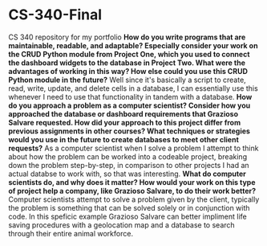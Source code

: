 # CS-340-Final
CS 340 repository for my portfolio 
**How do you write programs that are maintainable, readable, and adaptable? Especially consider your work on the CRUD Python module from Project One, which you used to connect the dashboard widgets to the database in Project Two. What were the advantages of working in this way? How else could you use this CRUD Python module in the future?**
Well since it's basically a script to create, read, write, update, and delete cells in a database, I can essentially use this whenever I need to use that functionality in tandem with a database. 
**How do you approach a problem as a computer scientist? Consider how you approached the database or dashboard requirements that Grazioso Salvare requested. How did your approach to this project differ from previous assignments in other courses? What techniques or strategies would you use in the future to create databases to meet other client requests?**
As a computer scientist when I solve a problem I attempt to think about how the problem can be worked into a codeable project, breaking down the problem step-by-step, in comparison to other projects I had an actual databse to work with, so that was interesting.
**What do computer scientists do, and why does it matter? How would your work on this type of project help a company, like Grazioso Salvare, to do their work better?**
Computer scientists attempt to solve a problem given by the client, typically the problem is something that can be solved solely or in conjunction with code. In this speficic example Grazioso Salvare can better impliment life saving procedures with a geolocation map and a database to search through their entire animal workforce.
